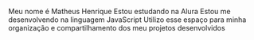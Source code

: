 Meu nome é Matheus Henrique Estou estudando na Alura
Estou me desenvolvendo na linguagem JavaScript
Utilizo esse espaço para minha organização e compartilhamento dos meu projetos desenvolvidos
